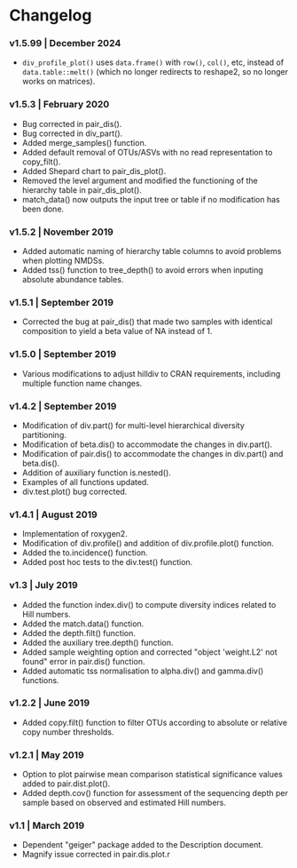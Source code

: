 # Changelog

### v1.5.99 | December 2024
- `div_profile_plot()` uses `data.frame()` with `row()`, `col()`, etc, instead of `data.table::melt()` (which no longer redirects to reshape2, so no longer works on matrices).

### v1.5.3 | February 2020
- Bug corrected in pair_dis().
- Bug corrected in div_part(). 
- Added merge_samples() function.
- Added default removal of OTUs/ASVs with no read representation to copy_filt().
- Added Shepard chart to pair_dis_plot().
- Removed the level argument and modified the functioning of the hierarchy table in pair_dis_plot().
- match_data() now outputs the input tree or table if no modification has been done.

### v1.5.2 | November 2019
- Added automatic naming of hierarchy table columns to avoid problems when plotting NMDSs.
- Added tss() function to tree_depth() to avoid errors when inputing absolute abundance tables.

### v1.5.1 | September 2019
- Corrected the bug at pair_dis() that made two samples with identical composition to yield a beta value of NA instead of 1.

### v1.5.0 | September 2019
- Various modifications to adjust hilldiv to CRAN requirements, including multiple function name changes.

### v1.4.2 | September 2019
- Modification of div.part() for multi-level hierarchical diversity partitioning.
- Modification of beta.dis() to accommodate the changes in div.part().
- Modification of pair.dis() to accommodate the changes in div.part() and beta.dis().
- Addition of auxiliary function is.nested().
- Examples of all functions updated.
- div.test.plot() bug corrected.

### v1.4.1 | August 2019
- Implementation of roxygen2.
- Modification of div.profile() and addition of div.profile.plot() function.
- Added the to.incidence() function.
- Added post hoc tests to the div.test() function.

### v1.3 | July 2019
- Added the function index.div() to compute diversity indices related to Hill numbers.
- Added the match.data() function.
- Added the depth.filt() function.
- Added the auxiliary tree.depth() function.
- Added sample weighting option and corrected "object 'weight.L2' not found" error in pair.dis() function.
- Added automatic tss normalisation to alpha.div() and gamma.div() functions.

### v1.2.2 | June 2019
- Added copy.filt() function to filter OTUs according to absolute or relative copy number thresholds.

### v1.2.1 | May 2019
- Option to plot pairwise mean comparison statistical significance values added to pair.dist.plot().
- Added depth.cov() function for assessment of the sequencing depth per sample based on observed and estimated Hill numbers.

### v1.1 | March 2019
- Dependent "geiger" package added to the Description document.
- Magnify issue corrected in pair.dis.plot.r
